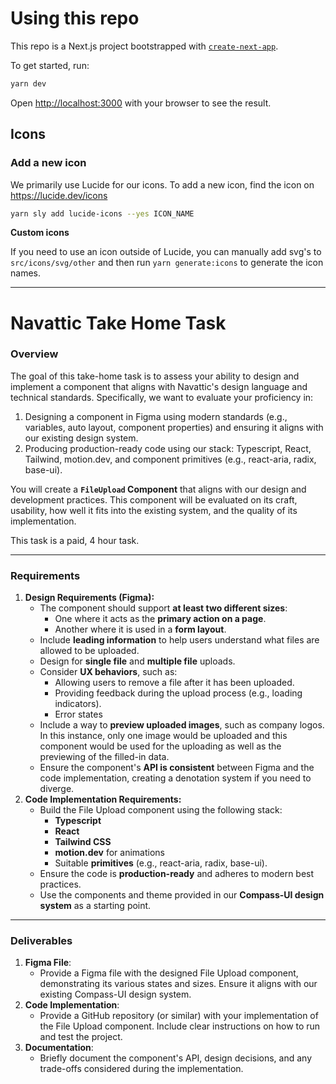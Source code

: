 # Using this repo

This repo is a Next.js project bootstrapped with [`create-next-app`](https://nextjs.org/docs/pages/api-reference/create-next-app).

To get started, run:

```bash
yarn dev
```

Open [http://localhost:3000](http://localhost:3000) with your browser to see the result.

## Icons

### Add a new icon

We primarily use Lucide for our icons. To add a new icon, find the icon on https://lucide.dev/icons

```bash
yarn sly add lucide-icons --yes ICON_NAME
```

**Custom icons**

If you need to use an icon outside of Lucide, you can manually add svg's to `src/icons/svg/other` and then run `yarn generate:icons` to generate the icon names.

---

# Navattic Take Home Task

### Overview

The goal of this take-home task is to assess your ability to design and implement a component that aligns with Navattic's design language and technical standards. Specifically, we want to evaluate your proficiency in:

1. Designing a component in Figma using modern standards (e.g., variables, auto layout, component properties) and ensuring it aligns with our existing design system.
2. Producing production-ready code using our stack: Typescript, React, Tailwind, motion.dev, and component primitives (e.g., react-aria, radix, base-ui).

You will create a **`FileUpload` Component** that aligns with our design and development practices. This component will be evaluated on its craft, usability, how well it fits into the existing system, and the quality of its implementation.

This task is a paid, 4 hour task.

---

### Requirements

1. **Design Requirements (Figma):**
   - The component should support **at least two different sizes**:
     - One where it acts as the **primary action on a page**.
     - Another where it is used in a **form layout**.
   - Include **leading information** to help users understand what files are allowed to be uploaded.
   - Design for **single file** and **multiple file** uploads.
   - Consider **UX behaviors**, such as:
     - Allowing users to remove a file after it has been uploaded.
     - Providing feedback during the upload process (e.g., loading indicators).
     - Error states
   - Include a way to **preview uploaded images**, such as company logos. In this instance, only one image would be uploaded and this component would be used for the uploading as well as the previewing of the filled-in data.
   - Ensure the component's **API is consistent** between Figma and the code implementation, creating a denotation system if you need to diverge.
2. **Code Implementation Requirements:**
   - Build the File Upload component using the following stack:
     - **Typescript**
     - **React**
     - **Tailwind CSS**
     - **motion.dev** for animations
     - Suitable **primitives** (e.g., react-aria, radix, base-ui).
   - Ensure the code is **production-ready** and adheres to modern best practices.
   - Use the components and theme provided in our **Compass-UI design system** as a starting point.

---

### Deliverables

1. **Figma File**:
   - Provide a Figma file with the designed File Upload component, demonstrating its various states and sizes. Ensure it aligns with our existing Compass-UI design system.
2. **Code Implementation**:
   - Provide a GitHub repository (or similar) with your implementation of the File Upload component. Include clear instructions on how to run and test the project.
3. **Documentation**:
   - Briefly document the component's API, design decisions, and any trade-offs considered during the implementation.
